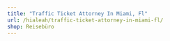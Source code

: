 ```yaml
---
title: "Traffic Ticket Attorney In Miami, Fl"
url: /hialeah/traffic-ticket-attorney-in-miami-fl/
shop: Reisebüro
---
```

